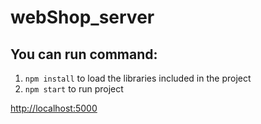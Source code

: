 # webShop_server
## You can run command: 
1. `npm install` to load the libraries included in the project 
2. `npm start` to run project

[http://localhost:5000](http://localhost:5000)
